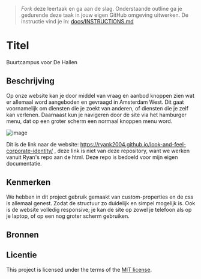 > _Fork_ deze leertaak en ga aan de slag. 
Onderstaande outline ga je gedurende deze taak in jouw eigen GitHub omgeving uitwerken. 
De instructie vind je in: [docs/INSTRUCTIONS.md](docs/INSTRUCTIONS.md)

# Titel
Buurtcampus voor De Hallen

## Beschrijving
Op onze website kan je door middel van vraag en aanbod knoppen zien wat er allemaal word aangeboden en gevraagd in Amsterdam West. Dit gaat voornamelijk om diensten die je zoekt van anderen, of diensten die je zelf kan verlenen. Daarnaast kun je navigeren door de site via het hamburger menu, dat op een groter scherm een normaal knoppen menu word.

![image](https://github.com/koeenm/look-and-feel-corporate-identity/assets/144009715/d53263a6-cf38-48b6-9577-7d1b06744854)

Dit is de link naar de website: https://ryank2004.github.io/look-and-feel-corporate-identity/ , deze link is niet van deze repository, want we werken vanuit Ryan's repo aan de html. Deze repo is bedoeld voor mijn eigen documentatie.

## Kenmerken
<!-- Bij Kenmerken staat welke technieken zijn gebruikt en hoe. Wat is de HTML structuur? Wat zijn de belangrijkste dingen in CSS? Wat is er met Javascript gedaan en hoe? Misschien heb je een framwork of library gebruikt? -->
We hebben in dit project gebruik gemaakt van custom-properties en de css is allemaal genest. Zodat de structuur zo duidelijk en simpel mogelijk is. Ook is de website volledig responsive; je kan de site op zowel je telefoon als op je laptop, of op een nog groter scherm gebruiken.

## Bronnen

## Licentie

This project is licensed under the terms of the [MIT license](./LICENSE).

